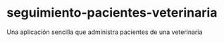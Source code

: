 # seguimiento-pacientes-veterinaria
Una aplicación sencilla que administra pacientes de una veterinaria
